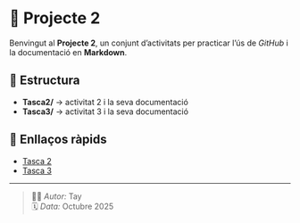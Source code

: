 # 🚀 Projecte 2

Benvingut al **Projecte 2**, un conjunt d’activitats per practicar l’ús de *GitHub* i la documentació en **Markdown**.

## 📁 Estructura
- **Tasca2/** → activitat 2 i la seva documentació  
- **Tasca3/** → activitat 3 i la seva documentació  

## 📎 Enllaços ràpids
- [Tasca 2](./Tasca2/README.md)
- [Tasca 3](./Tasca3/README.md)

---

> 🧑‍💻 *Autor:* Tay  
> 🗓️ *Data:* Octubre 2025  
